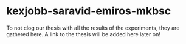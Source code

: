 # kexjobb-saravid-emiros-mkbsc
To not clog our thesis with all the results of the experiments, they are gathered here. A link to the thesis will be added here later on!
